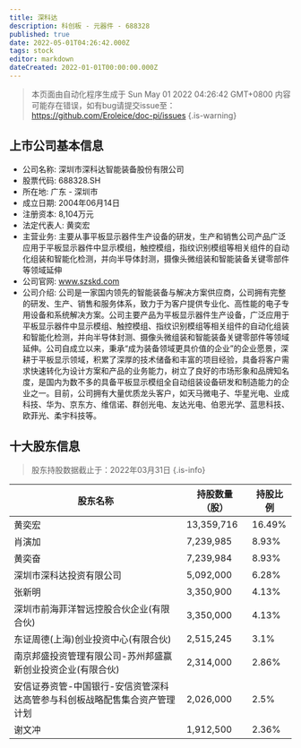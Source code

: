 ```yaml
---
title: 深科达
description: 科创板 - 元器件 - 688328
published: true
date: 2022-05-01T04:26:42.000Z
tags: stock
editor: markdown
dateCreated: 2022-01-01T00:00:00.000Z
---
```


> 本页面由自动化程序生成于 Sun May 01 2022 04:26:42 GMT+0800
> 内容可能存在错误，如有bug请提交issue至：https://github.com/Eroleice/doc-pi/issues
{.is-warning}

## 上市公司基本信息
- 公司名称: 深圳市深科达智能装备股份有限公司
- 股票代码: 688328.SH
- 所在地: 广东 - 深圳市
- 成立日期: 2004年06月14日
- 注册资本: 8,104万元
- 法定代表人: 黄奕宏
- 主营业务: 主要从事平板显示器件生产设备的研发，生产和销售公司产品广泛应用于平板显示器件中显示模组，触控模组，指纹识别模组等相关组件的自动化组装和智能化检测，并向半导体封测，摄像头微组装和智能装备关键零部件等领域延伸
- 公司官网: www.szskd.com
- 公司介绍: 公司是一家国内领先的智能装备与解决方案供应商，公司拥有完整的研发、生产、销售和服务体系，致力于为客户提供专业化、高性能的电子专用设备和系统解决方案。公司主要产品为平板显示器件生产设备，广泛应用于平板显示器件中显示模组、触控模组、指纹识别模组等相关组件的自动化组装和智能化检测，并向半导体封测、摄像头微组装和智能装备关键零部件等领域延伸。公司自成立以来，秉承“成为装备领域更具价值的企业”的企业愿景，深耕于平板显示领域，积累了深厚的技术储备和丰富的项目经验，具备将客户需求快速转化为设计方案和产品的业务能力，树立了良好的市场形象和品牌知名度，是国内为数不多的具备平板显示模组全自动组装设备研发和制造能力的企业之一。目前，公司拥有大量优质龙头客户，如天马微电子、华星光电、业成科技、华为、京东方、维信诺、群创光电、友达光电、伯恩光学、蓝思科技、欧菲光、柔宇科技等。


## 十大股东信息
> 股东持股数据截止于：2022年03月31日
{.is-info}

| 股东名称 | 持股数量（股） | 持股比例 |
| --- | --- | --- |
| 黄奕宏 | 13,359,716 | 16.49% |
| 肖演加 | 7,239,985 | 8.93% |
| 黄奕奋 | 7,239,984 | 8.93% |
| 深圳市深科达投资有限公司 | 5,092,000 | 6.28% |
| 张新明 | 3,350,900 | 4.13% |
| 深圳市前海菲洋智远控股合伙企业(有限合伙) | 3,350,000 | 4.13% |
| 东证周德(上海)创业投资中心(有限合伙) | 2,515,245 | 3.1% |
| 南京邦盛投资管理有限公司-苏州邦盛赢新创业投资企业(有限合伙) | 2,314,000 | 2.86% |
| 安信证券资管-中国银行-安信资管深科达高管参与科创板战略配售集合资产管理计划 | 2,026,000 | 2.5% |
| 谢文冲 | 1,912,500 | 2.36% |




